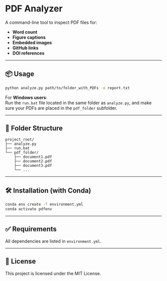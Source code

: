 # PDF Analyzer

A command-line tool to inspect PDF files for:

- **Word count**
- **Figure captions**
- **Embedded images**
- **GitHub links**
- **DOI references**

---

## 📦 Usage

```bash
python analyze.py path/to/folder_with_PDFs -o report.txt
```

For **Windows users**:  
Run the `run.bat` file located in the same folder as `analyze.py`, and make sure your PDFs are placed in the `pdf_folder` subfolder.

---

## 📁 Folder Structure

```
project_root/
├── analyze.py
├── run.bat
└── pdf_folder/
    ├── document1.pdf
    ├── document2.pdf
    ├── document3.pdf
    └── ...
```

---

## 🛠️ Installation (with Conda)

```bash
conda env create -f environment.yml
conda activate pdfenv
```

---

## ✅ Requirements

All dependencies are listed in `environment.yml`.

---

## 📄 License

This project is licensed under the MIT License.

